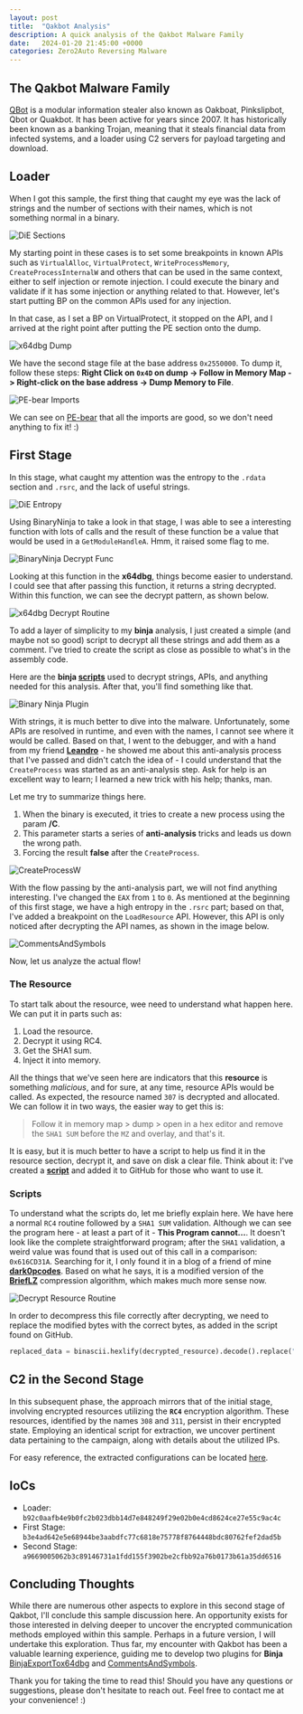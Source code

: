 ```yaml
---
layout: post
title:  "Qakbot Analysis"
description: A quick analysis of the Qakbot Malware Family
date:   2024-01-20 21:45:00 +0000
categories: Zero2Auto Reversing Malware
---
```


## The Qakbot Malware Family
[QBot](https://malpedia.caad.fkie.fraunhofer.de/details/win.qakbot) is a modular information stealer also known as Oakboat, Pinkslipbot, Qbot or Quakbot. It has been active for years since 2007. It has historically been known as a banking Trojan, meaning that it steals financial data from infected systems, and a loader using C2 servers for payload targeting and download. 

## Loader
When I got this sample, the first thing that caught my eye was the lack of strings and the number of sections with their names, which is not something normal in a binary.

![DiE Sections](../assets/images/zero2auto/2024-01-20/die-sections.png)

My starting point in these cases is to set some breakpoints in known APIs such as ```VirtualAlloc```, ```VirtualProtect```, ```WriteProcessMemory```, ```CreateProcessInternalW``` and others that can be used in the same context, either to self injection or remote injection. I could execute the binary and validate if it has some injection or anything related to that. However, let's start putting BP on the common APIs used for any injection.

In that case, as I set a BP on VirtualProtect, it stopped on the API, and I arrived at the right point after putting the PE section onto the dump.

![x64dbg Dump](../assets/images/zero2auto/2024-01-20/x64dbg-dump.png)

We have the second stage file at the base address ```0x2550000```. To dump it, follow these steps: **Right Click on ```0x4D``` on dump -> Follow in Memory Map -> Right-click on the base address -> Dump Memory to File**.

![PE-bear Imports](../assets/images/zero2auto/2024-01-20/pe-bear-imports.png)

We can see on [PE-bear](https://github.com/hasherezade/pe-bear) that all the imports are good, so we don't need anything to fix it! :)

## First Stage

In this stage, what caught my attention was the entropy to the ```.rdata``` section and ```.rsrc```, and the lack of useful strings.

![DiE Entropy](../assets/images/zero2auto/2024-01-20/die-entropy.png)

Using BinaryNinja to take a look in that stage, I was able to see a interesting function with lots of calls and the result of these function be a value that would be used in a ```GetModuleHandleA```. Hmm, it raised some flag to me.

![BinaryNinja Decrypt Func](../assets/images/zero2auto/2024-01-20/bn-strings-decrypt-func.png)

Looking at this function in the **x64dbg**, things become easier to understand. I could see that after passing this function, it returns a string decrypted. Within this function, we can see the decrypt pattern, as shown below.

![x64dbg Decrypt Routine](../assets/images/zero2auto/2024-01-20/x64dbg-decrypt-strings-routine.png)

To add a layer of simplicity to my **binja** analysis, I just created a simple (and maybe not so good) script to decrypt all these strings and add them as a comment. I've tried to create the script as close as possible to what's in the assembly code.

Here are the **binja [scripts](https://github.com/moval0x1/Zero2Auto/tree/main/qakbot)** used to decrypt strings, APIs, and anything needed for this analysis. After that, you'll find something like that.

![Binary Ninja Plugin](../assets/images/zero2auto/2024-01-20/bn-plugin-decrypt-strings.png)

With strings, it is much better to dive into the malware. Unfortunately, some APIs are resolved in runtime, and even with the names, I cannot see where it would be called. Based on that, I went to the debugger, and with a hand from my friend [**Leandro**](https://leandrofroes.github.io/) - he showed me about this anti-analysis process that I've passed and didn't catch the idea of - I could understand that the ``CreateProcess`` was started as an anti-analysis step. Ask for help is an excellent way to learn; I learned a new trick with his help; thanks, man.

Let me try to summarize things here.

1. When the binary is executed, it tries to create a new process using the param **/C**.
2. This parameter starts a series of **anti-analysis** tricks and leads us down the wrong path.
3. Forcing the result **false** after the ```CreateProcess```.

![CreateProcessW](../assets/images/zero2auto/2024-01-20/x64dbg-create-process-w.png)

With the flow passing by the anti-analysis part, we will not find anything interesting. I've changed the ```EAX``` from ```1``` to ```0```. As mentioned at the beginning of this first stage, we have a high entropy in the ```.rsrc``` part; based on that, I've added a breakpoint on the ```LoadResource``` API. However, this API is only noticed after decrypting the API names, as shown in the image below.

![CommentsAndSymbols](../assets/images/zero2auto/2024-01-20/bn-comments-and-symbols.png)

Now, let us analyze the actual flow!

### The Resource

To start talk about the resource, wee need to understand what happen here. We can put it in parts such as:

1. Load the resource.
2. Decrypt it using RC4.
3. Get the SHA1 sum.
3. Inject it into memory.

All the things that we've seen here are indicators that this **resource** is something *malicious*, and for sure, at any time, resource APIs would be called. As expected, the resource named ```307``` is decrypted and allocated. We can follow it in two ways, the easier way to get this is:

> Follow it in memory map > dump > open in a hex editor and remove the ``SHA1 SUM`` before the ``MZ`` and overlay, and that's it.

It is easy, but it is much better to have a script to help us find it in the resource section, decrypt it, and save on disk a clear file. Think about it: I've created a [**script**](https://github.com/moval0x1/Zero2Auto/tree/main/qakbot) and added it to GitHub for those who want to use it.


### Scripts

To understand what the scripts do, let me briefly explain here. We have here a normal ``RC4`` routine followed by a ``SHA1 SUM`` validation. Although we can see the program here - at least a part of it - **This Program cannot...**. It doesn't look like the complete straightforward program; after the ``SHA1`` validation, a weird value was found that is used out of this call in a comparison: ``0x616CD31A``. Searching for it, I only found it in a blog of a friend of mine [**dark0pcodes**](https://darkopcodes.wordpress.com/2020/06/07/malware-analysis-qakbot-part-2/). Based on what he says, it is a modified version of the [**BriefLZ**](https://github.com/jibsen/brieflz) compression algorithm, which makes much more sense now.

![Decrypt Resource Routine](../assets/images/zero2auto/2024-01-20/x64dbg-decrypt-resource-routine.png)

In order to decompress this file correctly after decrypting, we need to replace the modified bytes with the correct bytes, as added in the script found on GitHub.

```Python
replaced_data = binascii.hexlify(decrypted_resource).decode().replace("616cd31a", "626C7A1A")
```

## C2 in the Second Stage

In this subsequent phase, the approach mirrors that of the initial stage, involving encrypted resources utilizing the **``RC4``** encryption algorithm. These resources, identified by the names ``308`` and ``311``, persist in their encrypted state. Employing an identical script for extraction, we uncover pertinent data pertaining to the campaign, along with details about the utilized IPs.

For easy reference, the extracted configurations can be located [here](https://github.com/moval0x1/Zero2Auto/tree/main/qakbot).

## IoCs
- Loader: ```b92c0aafb4e9b0fc2b023dbb14d7e848249f29e02b0e4cd8624ce27e55c9ac4c```
- First Stage: ```b3e4ad642e5e68944be3aabdfc77c6818e75778f8764448bdc80762fef2dad5b```
- Second Stage: ```a9669005062b3c89146731a1fdd155f3902be2cfbb92a76b0173b61a35dd6516```

## Concluding Thoughts

While there are numerous other aspects to explore in this second stage of Qakbot, I'll conclude this sample discussion here. An opportunity exists for those interested in delving deeper to uncover the encrypted communication methods employed within this sample. Perhaps in a future version, I will undertake this exploration. Thus far, my encounter with Qakbot has been a valuable learning experience, guiding me to develop two plugins for **Binja** [BinjaExportTox64dbg](https://github.com/moval0x1/BinjaExportTox64dbg) and [CommentsAndSymbols](https://github.com/moval0x1/CommentsAndSymbols).

Thank you for taking the time to read this! Should you have any questions or suggestions, please don't hesitate to reach out. Feel free to contact me at your convenience! :)